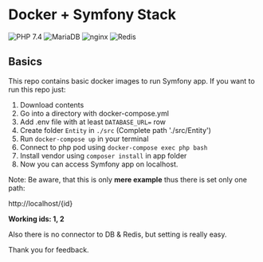 # Docker + Symfony Stack

![PHP 7.4](https://img.shields.io/badge/PHP-7.4-8892BF.svg)
![MariaDB](https://img.shields.io/badge/Database_Server-MariaDB_10.5-c0765a.svg)
![nginx](https://img.shields.io/badge/Webserver-nginx_1.19-009447.svg)
![Redis](https://img.shields.io/badge/Cache_Engine-Redis_6-D92A2A.svg)


## Basics

This repo contains basic docker images to run Symfony app. If you want to run this repo just: 

1. Download contents
2. Go into a directory with docker-compose.yml
3. Add .env file with at least `DATABASE_URL=` row
4. Create folder ``Entity`` in ``./src`` (Complete path './src/Entity')
5. Run ``docker-compose up`` in your terminal 
6. Connect to php pod using ``docker-compose exec php bash``
7. Install vendor using ``composer install`` in app folder
8. Now you can access Symfony app on localhost.

Note: Be aware, that this is only <strong>mere example</strong> thus there is set only one path: 

http://localhost/{id}

<strong>Working ids: 1, 2</strong>

Also there is no connector to DB & Redis, but setting is really easy. 

Thank you for feedback.